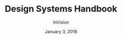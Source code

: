 ---
layout: post
date: January 3, 2018
title: Design Systems Handbook
author: InVision
link: https://www.designbetter.co/design-systems-handbook
image: /images/books/design-systems-handbook.jpg
description: Learn how you can create your design system and help your team improve product quality while reducing design debt.

---